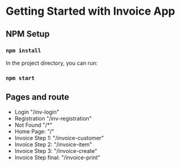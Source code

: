 # Getting Started with Invoice App


## NPM Setup
### `npm install`

In the project directory, you can run:

### `npm start`

## Pages and route
- Login "/inv-login"
- Registration "/inv-registration"
- Not Found "/*"
- Home Page: "/"
- Invoice Step 1: "/invoice-customer"
- Invoice Step 2: "/invoice-item"
- Invoice Step 3: "/invoice-create"
- Invoice Step final: "/invoice-print"